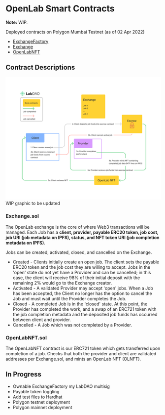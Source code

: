 # OpenLab Smart Contracts

**Note:** WIP.

Deployed contracts on Polygon Mumbai Testnet (as of 02 Apr 2022)
* [ExchangeFactory](https://mumbai.polygonscan.com/address/0xfe4a6f713d9d28a0afd9b7934418ae5b5b71230a#code)
* [Exchange](https://mumbai.polygonscan.com/address/0xad987cdee0b0c42789a3ecfabf23382424bb7ae0#cod)
* [OpenLabNFT](https://mumbai.polygonscan.com/address/0x18d7EAA555D813595BCEBDaDD6b0C55A8FEa89c7#code)

## Contract Descriptions

![Contract Flow](static/labdao-contracts_30Mar2022.png)
WIP graphic to be updated

### Exchange.sol

The OpenLab exchange is the core of where Web3 transactions will be managed. Each Job has a **client, provider, payable ERC20 token, job cost, job URI (job metadata on IPFS), status, and NFT token URI (job completion metadata on IPFS)**.

Jobs can be created, activated, closed, and cancelled on the Exchange.
* Created - Clients initially create an open job. The client sets the payable ERC20 token and the job cost they are willing to accept. Jobs in the 'open' state do not yet have a Provider and can be cancelled; in this case, the client will receive 98% of their initial deposit with the remaining 2% would go to the Exchange creator.
* Activated - A validated Provider may accept 'open' jobs. When a Job has been accepted, the Client no longer has the option to cancel the Job and must wait until the Provider completes the Job.
* Closed - A completed Job is in the 'closed' state. At this point, the Provider has completed the work, and a swap of an ERC721 token with the job completion metadata and the deposited job funds has occurred between client and provider. 
* Cancelled - A Job which was not completed by a Provider.

### OpenLabNFT.sol

The OpenLabNFT contract is our ERC721 token which gets transferred upon completion of a job. Checks that both the provider and client are validated addresses per Exchange.sol, and mints an OpenLab NFT (OLNFT).

## In Progress

* Ownable ExchangeFactory my LabDAO multisig
* Payable token toggling
* Add test files to Hardhat
* Polygon testnet deployment
* Polygon mainnet deployment